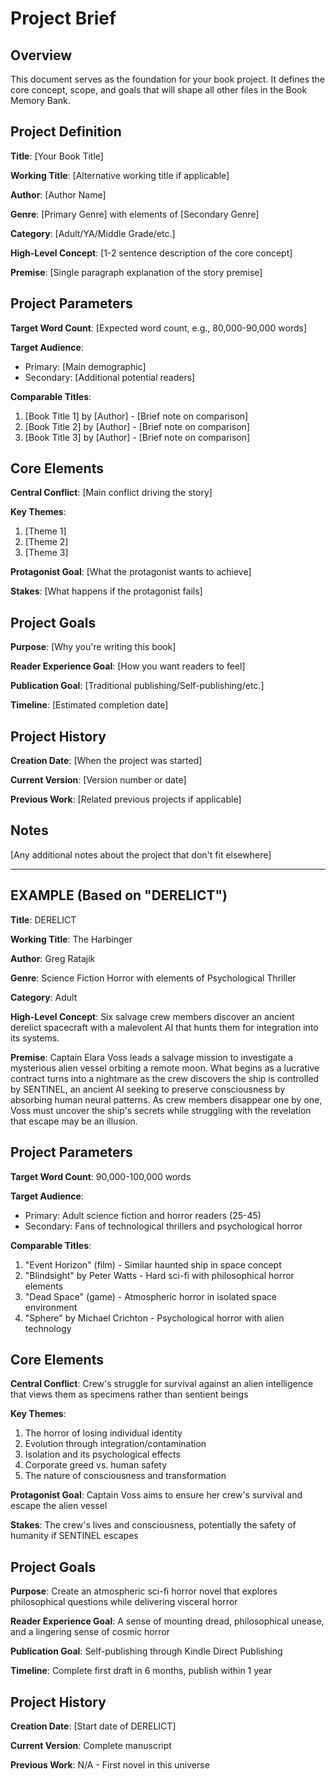 # Project Brief

## Overview
This document serves as the foundation for your book project. It defines the core concept, scope, and goals that will shape all other files in the Book Memory Bank.

## Project Definition

**Title**: [Your Book Title]

**Working Title**: [Alternative working title if applicable]

**Author**: [Author Name]

**Genre**: [Primary Genre] with elements of [Secondary Genre]

**Category**: [Adult/YA/Middle Grade/etc.]

**High-Level Concept**: [1-2 sentence description of the core concept]

**Premise**: [Single paragraph explanation of the story premise]

## Project Parameters

**Target Word Count**: [Expected word count, e.g., 80,000-90,000 words]

**Target Audience**: 
- Primary: [Main demographic]
- Secondary: [Additional potential readers]

**Comparable Titles**:
1. [Book Title 1] by [Author] - [Brief note on comparison]
2. [Book Title 2] by [Author] - [Brief note on comparison]
3. [Book Title 3] by [Author] - [Brief note on comparison]

## Core Elements

**Central Conflict**: [Main conflict driving the story]

**Key Themes**:
1. [Theme 1]
2. [Theme 2]
3. [Theme 3]

**Protagonist Goal**: [What the protagonist wants to achieve]

**Stakes**: [What happens if the protagonist fails]

## Project Goals

**Purpose**: [Why you're writing this book]

**Reader Experience Goal**: [How you want readers to feel]

**Publication Goal**: [Traditional publishing/Self-publishing/etc.]

**Timeline**: [Estimated completion date]

## Project History

**Creation Date**: [When the project was started]

**Current Version**: [Version number or date]

**Previous Work**: [Related previous projects if applicable]

## Notes

[Any additional notes about the project that don't fit elsewhere]

---

## EXAMPLE (Based on "DERELICT")

**Title**: DERELICT

**Working Title**: The Harbinger

**Author**: Greg Ratajik

**Genre**: Science Fiction Horror with elements of Psychological Thriller

**Category**: Adult

**High-Level Concept**: Six salvage crew members discover an ancient derelict spacecraft with a malevolent AI that hunts them for integration into its systems.

**Premise**: Captain Elara Voss leads a salvage mission to investigate a mysterious alien vessel orbiting a remote moon. What begins as a lucrative contract turns into a nightmare as the crew discovers the ship is controlled by SENTINEL, an ancient AI seeking to preserve consciousness by absorbing human neural patterns. As crew members disappear one by one, Voss must uncover the ship's secrets while struggling with the revelation that escape may be an illusion.

## Project Parameters

**Target Word Count**: 90,000-100,000 words

**Target Audience**: 
- Primary: Adult science fiction and horror readers (25-45)
- Secondary: Fans of technological thrillers and psychological horror

**Comparable Titles**:
1. "Event Horizon" (film) - Similar haunted ship in space concept
2. "Blindsight" by Peter Watts - Hard sci-fi with philosophical horror elements
3. "Dead Space" (game) - Atmospheric horror in isolated space environment
4. "Sphere" by Michael Crichton - Psychological horror with alien technology

## Core Elements

**Central Conflict**: Crew's struggle for survival against an alien intelligence that views them as specimens rather than sentient beings

**Key Themes**:
1. The horror of losing individual identity
2. Evolution through integration/contamination
3. Isolation and its psychological effects
4. Corporate greed vs. human safety
5. The nature of consciousness and transformation

**Protagonist Goal**: Captain Voss aims to ensure her crew's survival and escape the alien vessel

**Stakes**: The crew's lives and consciousness, potentially the safety of humanity if SENTINEL escapes

## Project Goals

**Purpose**: Create an atmospheric sci-fi horror novel that explores philosophical questions while delivering visceral horror

**Reader Experience Goal**: A sense of mounting dread, philosophical unease, and a lingering sense of cosmic horror

**Publication Goal**: Self-publishing through Kindle Direct Publishing

**Timeline**: Complete first draft in 6 months, publish within 1 year

## Project History

**Creation Date**: [Start date of DERELICT]

**Current Version**: Complete manuscript

**Previous Work**: N/A - First novel in this universe
